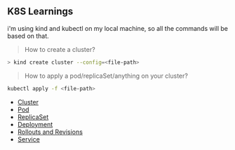 ## K8S Learnings

i'm using kind and kubectl on my local machine, so all the commands will be based on that.

> How to create a cluster?
```sh
> kind create cluster --config=<file-path>
```

> How to apply a pod/replicaSet/anything on your cluster?
```sh
kubectl apply -f <file-path>
```


- [Cluster](./notes/cluster.md)
- [Pod](./notes/pod.md)
- [ReplicaSet](./notes/replicaset.md)
- [Deployment](./notes/deployment.md)
- [Rollouts and Revisions](./notes/rollouts-and-revisions.md)
- [Service](./notes/services.md)